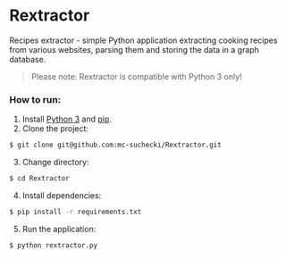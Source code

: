 Rextractor
====

Recipes extractor - simple Python application extracting cooking recipes from various websites, parsing them and storing the data in a graph database.

> Please note: Rextractor is compatible with Python 3 only!

### How to run:
1. Install [Python 3] and [pip].
2. Clone the project:
```sh
$ git clone git@github.com:mc-suchecki/Rextractor.git
```

3. Change directory:
```sh
$ cd Rextractor
```

4. Install dependencies:
```sh
$ pip install -r requirements.txt
```

5. Run the application:
```sh
$ python rextractor.py
```

[Python 3]:https://www.python.org/downloads/
[pip]:https://pip.pypa.io/en/latest/installing.html
